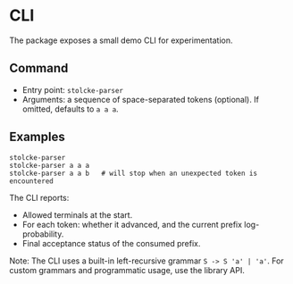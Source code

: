 # CLI

The package exposes a small demo CLI for experimentation.

## Command

- Entry point: `stolcke-parser`
- Arguments: a sequence of space-separated tokens (optional). If omitted, defaults to `a a a`.

## Examples

```
stolcke-parser
stolcke-parser a a a
stolcke-parser a a b   # will stop when an unexpected token is encountered
```

The CLI reports:
- Allowed terminals at the start.
- For each token: whether it advanced, and the current prefix log-probability.
- Final acceptance status of the consumed prefix.

Note: The CLI uses a built-in left-recursive grammar `S -> S 'a' | 'a'`. For custom grammars and programmatic usage, use the library API.

